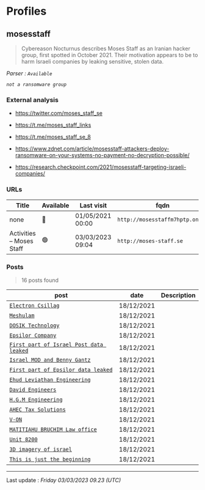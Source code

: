 # Profiles

## **mosesstaff**

> Cybereason Nocturnus describes Moses Staff as an Iranian hacker group, first spotted in October 2021. Their motivation appears to be to harm Israeli companies by leaking sensitive, stolen data.

_Parser : `Available`_

_`not a ransomware group`_

### External analysis
- https://twitter.com/moses_staff_se

- https://t.me/moses_staff_links

- https://t.me/moses_staff_se_8

- https://www.zdnet.com/article/mosesstaff-attackers-deploy-ransomware-on-your-systems-no-payment-no-decryption-possible/

- https://research.checkpoint.com/2021/mosesstaff-targeting-israeli-companies/

### URLs
| Title | Available | Last visit | fqdn | Screenshot 
|---|---|---|---|---|
| none | 🔴 | 01/05/2021 00:00 | `http://mosesstaffm7hptp.onion` | ❌ | 
| Activities – Moses Staff | 🟢 | 03/03/2023 09:04 | `http://moses-staff.se` | <a href="https://www.ransomware.live/screenshots/moses-staff-se.png" target=_blank>📸</a> | 

### Posts

> 16 posts found

| post | date | Description
|---|---|---|
| [`Electron Csillag`](https://google.com/search?q=Electron+Csillag) | 18/12/2021 |   |
| [`Meshulam`](https://google.com/search?q=Meshulam) | 18/12/2021 |   |
| [`DOSIK Technology`](https://google.com/search?q=DOSIK+Technology) | 18/12/2021 |   |
| [`Epsilor Company`](https://google.com/search?q=Epsilor+Company) | 18/12/2021 |   |
| [`First part of Israel Post data leaked`](https://google.com/search?q=First+part+of+Israel+Post+data+leaked) | 18/12/2021 |   |
| [`Israel MOD and Benny Gantz`](https://google.com/search?q=Israel+MOD+and+Benny+Gantz) | 18/12/2021 |   |
| [`First part of Epsilor data leaked`](https://google.com/search?q=First+part+of+Epsilor+data+leaked) | 18/12/2021 |   |
| [`Ehud Leviathan Engineering`](https://google.com/search?q=Ehud+Leviathan+Engineering) | 18/12/2021 |   |
| [`David Engineers`](https://google.com/search?q=David+Engineers) | 18/12/2021 |   |
| [`H.G.M Engineering`](https://google.com/search?q=H.G.M+Engineering) | 18/12/2021 |   |
| [`AHEC Tax Solutions`](https://google.com/search?q=AHEC+Tax+Solutions) | 18/12/2021 |   |
| [`V-ON`](https://google.com/search?q=V-ON) | 18/12/2021 |   |
| [`MATITIAHU BRUCHIM Law office`](https://google.com/search?q=MATITIAHU+BRUCHIM+Law+office) | 18/12/2021 |   |
| [`Unit 8200`](https://google.com/search?q=Unit+8200) | 18/12/2021 |   |
| [`3D imagery of israel`](https://google.com/search?q=3D+imagery+of+israel) | 18/12/2021 |   |
| [`This is just the beginning`](https://google.com/search?q=This+is+just+the+beginning) | 18/12/2021 |   |

 --- 


Last update : _Friday 03/03/2023 09.23 (UTC)_
